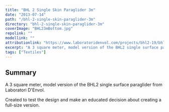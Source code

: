 ```yaml
---
title: "BHL 2 Single Skin Paraglider 3m"
date: "2013-07-14"
path: "/bhl-2-single-skin-paraglider-3m"
directory: "bhl-2-single-skin-paraglider-3m"
coverImage: "BHL23mBottom.jpg"
repolink: ""
modellink: ""
attributionlink: "https://www.laboratoridenvol.com/projects/bhl2-19/bhl2-19.html"
excerpt: "A 3 square meter, model version of the BHL2 single surface paraglider from Laboratori D'Envol."
tags: ["Textiles"]
---
```


## Summary

A 3 square meter, model version of the BHL2 single surface paraglider from Laboratori D'Envol.

Created to test the design and make an educated decision about creating a full-size version.
